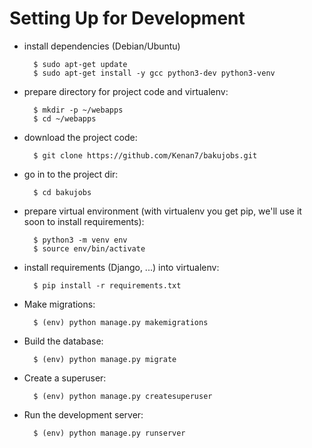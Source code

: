 ﻿#  Setting Up for Development


* install dependencies (Debian/Ubuntu)

        $ sudo apt-get update
        $ sudo apt-get install -y gcc python3-dev python3-venv

* prepare directory for project code and virtualenv:

        $ mkdir -p ~/webapps
        $ cd ~/webapps

* download the project code:

        $ git clone https://github.com/Kenan7/bakujobs.git
* go in to the project dir:

        $ cd bakujobs
        
* prepare virtual environment
  (with virtualenv you get pip, we'll use it soon to install requirements):

        $ python3 -m venv env
        $ source env/bin/activate


* install requirements (Django, ...) into virtualenv:

        $ pip install -r requirements.txt
        
* Make migrations:

        $ (env) python manage.py makemigrations
        
* Build the database:

        $ (env) python manage.py migrate

* Create a superuser:

        $ (env) python manage.py createsuperuser


* Run the development server:

        $ (env) python manage.py runserver





